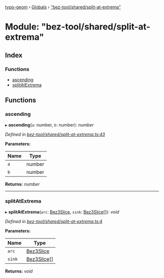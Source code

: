 [typo-geom](../README.md) › [Globals](../globals.md) › ["bez-tool/shared/split-at-extrema"](_bez_tool_shared_split_at_extrema_.md)

# Module: "bez-tool/shared/split-at-extrema"

## Index

### Functions

* [ascending](_bez_tool_shared_split_at_extrema_.md#ascending)
* [splitAtExtrema](_bez_tool_shared_split_at_extrema_.md#splitatextrema)

## Functions

###  ascending

▸ **ascending**(`a`: number, `b`: number): *number*

*Defined in [bez-tool/shared/split-at-extrema.ts:43](https://github.com/be5invis/typo-geom/blob/5527277/src/bez-tool/shared/split-at-extrema.ts#L43)*

**Parameters:**

Name | Type |
------ | ------ |
`a` | number |
`b` | number |

**Returns:** *number*

___

###  splitAtExtrema

▸ **splitAtExtrema**(`arc`: [Bez3Slice](../classes/_bez_tool_shared_slice_arc_.bez3slice.md), `sink`: [Bez3Slice](../classes/_bez_tool_shared_slice_arc_.bez3slice.md)[]): *void*

*Defined in [bez-tool/shared/split-at-extrema.ts:4](https://github.com/be5invis/typo-geom/blob/5527277/src/bez-tool/shared/split-at-extrema.ts#L4)*

**Parameters:**

Name | Type |
------ | ------ |
`arc` | [Bez3Slice](../classes/_bez_tool_shared_slice_arc_.bez3slice.md) |
`sink` | [Bez3Slice](../classes/_bez_tool_shared_slice_arc_.bez3slice.md)[] |

**Returns:** *void*
